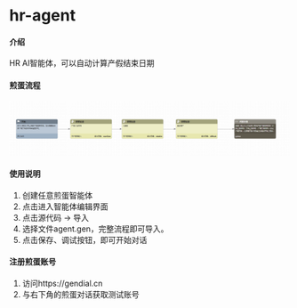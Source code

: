 # hr-agent

#### 介绍
HR AI智能体，可以自动计算产假结束日期

#### 煎蛋流程
![alt text](image.png)

#### 使用说明

1. 创建任意煎蛋智能体
2. 点击进入智能体编辑界面
3. 点击源代码 -> 导入
4. 选择文件agent.gen，完整流程即可导入。
5. 点击保存、调试按钮，即可开始对话

#### 注册煎蛋账号

1.  访问https://gendial.cn
2.  与右下角的煎蛋对话获取测试账号
